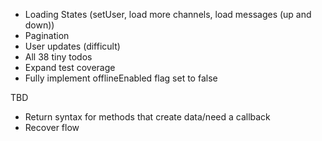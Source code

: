 

- Loading States (setUser, load more channels, load messages (up and down))
- Pagination
- User updates (difficult)
- All 38 tiny todos
- Expand test coverage
- Fully implement offlineEnabled flag set to false

TBD

- Return syntax for methods that create data/need a callback
- Recover flow
